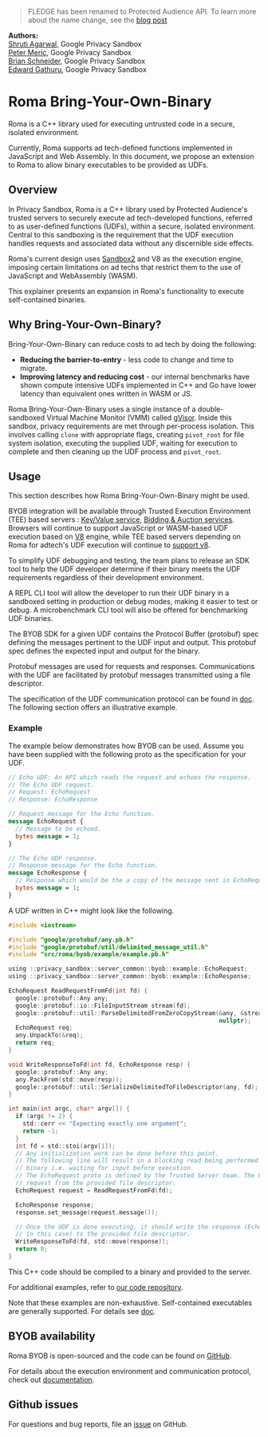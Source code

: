 > FLEDGE has been renamed to Protected Audience API. To learn more about the name change, see the
> [blog post](https://privacysandbox.com/intl/en_us/news/protected-audience-api-our-new-name-for-fledge)

**Authors:**\
[Shruti Agarwal](https://github.com/a-shruti), Google Privacy Sandbox\
[Peter Meric](https://github.com/pmeric), Google Privacy Sandbox\
[Brian Schneider](https://github.com/bjschnei), Google Privacy Sandbox\
[Edward Gathuru](https://github.com/eggathuru), Google Privacy Sandbox

# Roma Bring-Your-Own-Binary

Roma is a C++ library used for executing untrusted code in a secure, isolated environment.

Currently, Roma supports ad tech-defined functions implemented in JavaScript and Web Assembly. In
this document, we propose an extension to Roma to allow binary executables to be provided as UDFs.

## Overview

In Privacy Sandbox, Roma is a C++ library used by Protected Audience's trusted servers to securely
execute ad tech-developed functions, referred to as user-defined functions (UDFs), within a secure,
isolated environment. Central to this sandboxing is the requirement that the UDF execution handles
requests and associated data without any discernible side effects.

Roma's current design uses [Sandbox2](https://developers.google.com/code-sandboxing/sandbox2) and V8
as the execution engine, imposing certain limitations on ad techs that restrict them to the use of
JavaScript and WebAssembly (WASM).

This explainer presents an expansion in Roma's functionality to execute self-contained binaries.

## Why Bring-Your-Own-Binary?

Bring-Your-Own-Binary can reduce costs to ad tech by doing the following:

-   **Reducing the barrier-to-entry** - less code to change and time to migrate.
-   **Improving latency and reducing cost** - our internal benchmarks have shown compute intensive
    UDFs implemented in C++ and Go have lower latency than equivalent ones written in WASM or JS.

Roma Bring-Your-Own-Binary uses a single instance of a double-sandboxed Virtual Machine Monitor
(VMM) called [gVisor](https://gvisor.dev/). Inside this sandbox, privacy requirements are met
through per-process isolation. This involves calling `clone` with appropriate flags, creating
`pivot_root` for file system isolation, executing the supplied UDF, waiting for execution to
complete and then cleaning up the UDF process and `pivot_root`.

## Usage

This section describes how Roma Bring-Your-Own-Binary might be used.

BYOB integration will be available through Trusted Execution Environment (TEE) based servers :
[Key/Value service](https://github.com/privacysandbox/protected-auction-services-docs/blob/69cef5a4ebb0b4f3077d93e94a9cd9bb56686c54/key_value_service_user_defined_functions.md),
[Bidding & Auction services](https://github.com/privacysandbox/protected-auction-services-docs/blob/ef04c4c6f8d788534130938750ae5573691a66dc/bidding_auction_services_api.md).
Browsers will continue to support JavaScript or WASM-based UDF execution based on
[V8](https://v8.dev/) engine, while TEE based servers depending on Roma for adtech's UDF execution
will continue to
[support v8](https://github.com/privacysandbox/data-plane-shared-libraries/tree/619fc5d4b6383422e54a3624d49a574e56313bc8/src/roma/sandbox/js_engine/v8_engine).

To simplify UDF debugging and testing, the team plans to release an SDK tool to help the UDF
developer determine if their binary meets the UDF requirements regardless of their development
environment.

A REPL CLI tool will allow the developer to run their UDF binary in a sandboxed setting in
production or debug modes, making it easier to test or debug. A microbenchmark CLI tool will also be
offered for benchmarking UDF binaries.

The BYOB SDK for a given UDF contains the Protocol Buffer (protobuf) spec defining the messages
pertinent to the UDF input and output. This protobuf spec defines the expected input and output for
the binary.

Protobuf messages are used for requests and responses. Communications with the UDF are facilitated
by protobuf messages transmitted using a file descriptor.

The specification of the UDF communication protocol can be found in
[doc](https://github.com/privacysandbox/data-plane-shared-libraries/blob/619fc5d4b6383422e54a3624d49a574e56313bc8/docs/roma/byob/sdk/docs/udf/Communication%20Interface.md).
The following section offers an illustrative example.

### Example

The example below demonstrates how BYOB can be used. Assume you have been supplied with the
following proto as the specification for your UDF.

```proto
// Echo UDF: An API which reads the request and echoes the response.
// The Echo UDF request.
// Request: EchoRequest
// Response: EchoResponse

// Request message for the Echo function.
message EchoRequest {
  // Message to be echoed.
  bytes message = 1;
}

// The Echo UDF response.
// Response message for the Echo function.
message EchoResponse {
  // Response which would be the a copy of the message sent in EchoRequest.
  bytes message = 1;
}
```

A UDF written in C++ might look like the following.

```c
#include <iostream>

#include "google/protobuf/any.pb.h"
#include "google/protobuf/util/delimited_message_util.h"
#include "src/roma/byob/example/example.pb.h"

using ::privacy_sandbox::server_common::byob::example::EchoRequest;
using ::privacy_sandbox::server_common::byob::example::EchoResponse;

EchoRequest ReadRequestFromFd(int fd) {
  google::protobuf::Any any;
  google::protobuf::io::FileInputStream stream(fd);
  google::protobuf::util::ParseDelimitedFromZeroCopyStream(&any, &stream,
                                                           nullptr);
  EchoRequest req;
  any.UnpackTo(&req);
  return req;
}

void WriteResponseToFd(int fd, EchoResponse resp) {
  google::protobuf::Any any;
  any.PackFrom(std::move(resp));
  google::protobuf::util::SerializeDelimitedToFileDescriptor(any, fd);
}

int main(int argc, char* argv[]) {
  if (argc != 2) {
    std::cerr << "Expecting exactly one argument";
    return -1;
  }
  int fd = std::stoi(argv[1]);
  // Any initialization work can be done before this point.
  // The following line will result in a blocking read being performed by the
  // binary i.e. waiting for input before execution.
  // The EchoRequest proto is defined by the Trusted Server team. The UDF reads
  // request from the provided file descriptor.
  EchoRequest request = ReadRequestFromFd(fd);

  EchoResponse response;
  response.set_message(request.message());

  // Once the UDF is done executing, it should write the response (EchoResponse
  // in this case) to the provided file descriptor.
  WriteResponseToFd(fd, std::move(response));
  return 0;
}
```

This C++ code should be compiled to a binary and provided to the server.

For additional examples, refer to
[our code repository](https://github.com/privacysandbox/data-plane-shared-libraries/tree/619fc5d4b6383422e54a3624d49a574e56313bc8/src/roma/byob/example).

Note that these examples are non-exhaustive. Self-contained executables are generally supported. For details see [doc](https://github.com/privacysandbox/data-plane-shared-libraries/blob/619fc5d4b6383422e54a3624d49a574e56313bc8/docs/roma/byob/sdk/docs/udf/Execution%20Environment%20and%20Interface.md).

## BYOB availability

Roma BYOB is open-sourced and the code can be found on
[GitHub](https://github.com/privacysandbox/data-plane-shared-libraries/tree/619fc5d4b6383422e54a3624d49a574e56313bc8/src/roma/byob).

For details about the execution environment and communication protocol, check out
[documentation](https://github.com/privacysandbox/data-plane-shared-libraries/tree/619fc5d4b6383422e54a3624d49a574e56313bc8/docs/roma/byob/sdk/docs/udf).

## Github issues

For questions and bug reports, file an
[issue](https://github.com/WICG/protected-auction-services-discussion) on GitHub.
